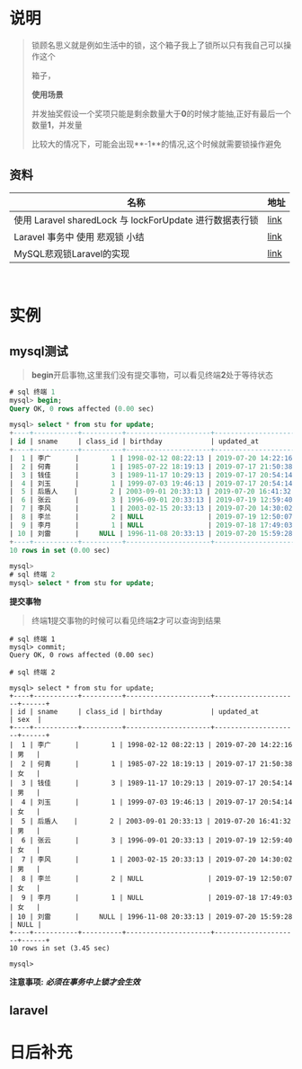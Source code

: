 #  说明

> 锁顾名思义就是例如生活中的锁，这个箱子我上了锁所以只有我自己可以操作这个
>
> 箱子，
>
> **使用场景**
>
> 并发抽奖假设一个奖项只能是剩余数量大于**0**的时候才能抽,正好有最后一个数量**1**，并发量
>
> 比较大的情况下，可能会出现**-1**的情况,这个时候就需要锁操作避免

## 资料

| 名称                                                    | 地址                                                         |
| ------------------------------------------------------- | ------------------------------------------------------------ |
| 使用 Laravel sharedLock 与 lockForUpdate 进行数据表行锁 | [link](https://www.sunzhongwei.com/using-laravel-sharedlock-and-lockforupdate-for-table-row-locks) |
| Laravel 事务中 使用 悲观锁 小结                         | [link](https://learnku.com/articles/36846)                   |
| MySQL悲观锁Laravel的实现                                | [link](https://www.jianshu.com/p/3048f3ebf761?utm_campaign=maleskine&utm_content=note&utm_medium=seo_notes&utm_source=recommendation) |

​	



# 实例

## mysql测试

>**begin**开启事物,这里我们没有提交事物，可以看见终端**2**处于等待状态

```sql
# sql 终端 1
mysql> begin;
Query OK, 0 rows affected (0.00 sec)

mysql> select * from stu for update;
+----+-----------+----------+---------------------+---------------------+------+
| id | sname     | class_id | birthday            | updated_at          | sex  |
+----+-----------+----------+---------------------+---------------------+------+
|  1 | 李广      |        1 | 1998-02-12 08:22:13 | 2019-07-20 14:22:16 | 男   |
|  2 | 何青      |        1 | 1985-07-22 18:19:13 | 2019-07-17 21:50:38 | 女   |
|  3 | 钱佳      |        3 | 1989-11-17 10:29:13 | 2019-07-17 20:54:14 | 男   |
|  4 | 刘玉      |        1 | 1999-07-03 19:46:13 | 2019-07-17 20:54:14 | 女   |
|  5 | 后盾人    |        2 | 2003-09-01 20:33:13 | 2019-07-20 16:41:32 | 男   |
|  6 | 张云      |        3 | 1996-09-01 20:33:13 | 2019-07-19 12:59:40 | 女   |
|  7 | 李风      |        1 | 2003-02-15 20:33:13 | 2019-07-20 14:30:02 | 男   |
|  8 | 李兰      |        2 | NULL                | 2019-07-19 12:50:07 | 女   |
|  9 | 李月      |        1 | NULL                | 2019-07-18 17:49:03 | 女   |
| 10 | 刘雷      |     NULL | 1996-11-08 20:33:13 | 2019-07-20 15:59:28 | NULL |
+----+-----------+----------+---------------------+---------------------+------+
10 rows in set (0.00 sec)

mysql> 
# sql 终端 2 
mysql> select * from stu for update;  

```

**提交事物**

> 终端**1**提交事物的时候可以看见终端**2**才可以查询到结果

```shell
# sql 终端 1
mysql> commit;
Query OK, 0 rows affected (0.00 sec)

# sql 终端 2

mysql> select * from stu for update;
+----+-----------+----------+---------------------+---------------------+------+
| id | sname     | class_id | birthday            | updated_at          | sex  |
+----+-----------+----------+---------------------+---------------------+------+
|  1 | 李广      |        1 | 1998-02-12 08:22:13 | 2019-07-20 14:22:16 | 男   |
|  2 | 何青      |        1 | 1985-07-22 18:19:13 | 2019-07-17 21:50:38 | 女   |
|  3 | 钱佳      |        3 | 1989-11-17 10:29:13 | 2019-07-17 20:54:14 | 男   |
|  4 | 刘玉      |        1 | 1999-07-03 19:46:13 | 2019-07-17 20:54:14 | 女   |
|  5 | 后盾人    |        2 | 2003-09-01 20:33:13 | 2019-07-20 16:41:32 | 男   |
|  6 | 张云      |        3 | 1996-09-01 20:33:13 | 2019-07-19 12:59:40 | 女   |
|  7 | 李风      |        1 | 2003-02-15 20:33:13 | 2019-07-20 14:30:02 | 男   |
|  8 | 李兰      |        2 | NULL                | 2019-07-19 12:50:07 | 女   |
|  9 | 李月      |        1 | NULL                | 2019-07-18 17:49:03 | 女   |
| 10 | 刘雷      |     NULL | 1996-11-08 20:33:13 | 2019-07-20 15:59:28 | NULL |
+----+-----------+----------+---------------------+---------------------+------+
10 rows in set (3.45 sec)

mysql> 
```

**注意事项:** ***必须在事务中上锁才会生效***



## laravel

# 日后补充